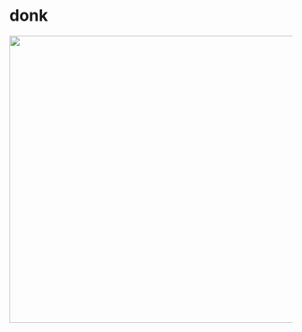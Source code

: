 # donk
<img src="https://camo.githubusercontent.com/8fb7340d34d5495c52d298b95a1bbaaa4f7010f3a545496a9f3221d18360fcb9/68747470733a2f2f692e696d6775722e636f6d2f4b4b4e6a3367652e6a7067" alt="" data-canonical-src="https://i.imgur.com/KKNj3ge.jpg" width="512">
